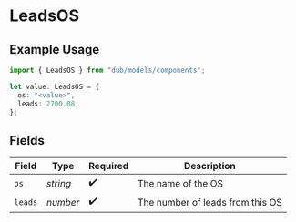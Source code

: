 # LeadsOS

## Example Usage

```typescript
import { LeadsOS } from "dub/models/components";

let value: LeadsOS = {
  os: "<value>",
  leads: 2700.08,
};
```

## Fields

| Field                            | Type                             | Required                         | Description                      |
| -------------------------------- | -------------------------------- | -------------------------------- | -------------------------------- |
| `os`                             | *string*                         | :heavy_check_mark:               | The name of the OS               |
| `leads`                          | *number*                         | :heavy_check_mark:               | The number of leads from this OS |